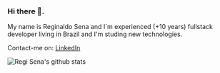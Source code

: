 ### Hi there 👋.

My name is Reginaldo Sena and I´m experienced (+10 years) fullstack developer living in Brazil and I'm studing new technologies.

Contact-me on:
[LinkedIn](https://linkedin.com/in/regisena)


![Regi Sena's github stats](https://github-readme-stats.vercel.app/api?username=regisena&show_icons=true&theme=radical)
